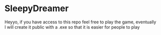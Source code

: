 # SleepyDreamer
Heyyo, if you have access to this repo feel free to play the game, eventually I will create it public with a .exe so that it is easier for people to play
